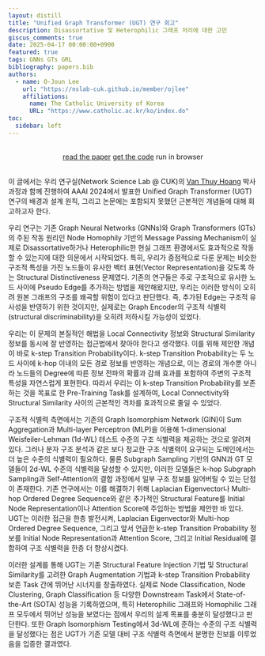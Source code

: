 ```yaml
---
layout: distill
title: "Unified Graph Transformer (UGT) 연구 회고"
description: Disassortative 및 Heterophilic 그래프 처리에 대한 고민
giscus_comments: true
date: 2025-04-17 00:00:00+0900
featured: true
tags: GNNs GTs GRL
bibliography: papers.bib
authors:
  - name: O-Joun Lee
    url: "https://nslab-cuk.github.io/member/ojlee"
    affiliations:
      name: The Catholic University of Korea
      URL: "https://www.catholic.ac.kr/ko/index.do"
toc:
  sidebar: left
---
```


<br/>
<div style="display: block; margin-left: auto; margin-right: auto; width:100%; text-align:center;">
  <a href="https://doi.org/10.1609/aaai.v38i11.29138" class="btn btn--primary">read the paper</a> 
  <a href="https://github.com/NSLab-CUK/Unified-Graph-Transformer" class="btn btn--primary">get the code</a> 
  <i class="fab fa-google fa-inverse"></i> run in browser  </a> 
</div> <br/>

이 글에서는 우리 연구실(Network Science Lab @ CUK)의 [Van Thuy Hoang](https://nslab-cuk.github.io/member/hoangvanthuy90) 박사과정과 함께 진행하여 AAAI 2024에서 발표한 Unified Graph Transformer (UGT) <d-cite key="Hoang202412456"></d-cite> 연구의 배경과 설계 원칙, 그리고 논문에는 포함되지 못했던 근본적인 개념들에 대해 회고하고자 한다.

우리 연구는 기존 Graph Neural Networks (GNNs)와 Graph Transformers (GTs)의 주된 작동 원리인 Node Homophily 기반의 Message Passing Mechanism이 실제로 Disassortative하거나 Heterophilic한 현실 그래프 환경에서도 효과적으로 작동할 수 있는지에 대한 의문에서 시작되었다. 특히, 우리가 중점적으로 다룬 문제는 비슷한 구조적 특성을 가진 노드들이 유사한 벡터 표현(Vector Representation)을 갖도록 하는 Structural Distinctiveness 문제였다. 기존의 연구들은 주로 구조적으로 유사한 노드 사이에 Pseudo Edge를 추가하는 방법을 제안해왔지만, 우리는 이러한 방식이 오히려 원본 그래프의 구조를 왜곡할 위험이 있다고 판단했다. 즉, 추가된 Edge는 구조적 유사성을 반영하기 위한 것이지만, 실제로는 Graph Encoder의 구조적 식별력(structural discriminability)을 오히려 저하시킬 가능성이 있었다.

우리는 이 문제의 본질적인 해법을 Local Connectivity 정보와 Structural Similarity 정보를 동시에 잘 반영하는 접근법에서 찾아야 한다고 생각했다. 이를 위해 제안한 개념이 바로 k-step Transition Probability이다. k-step Transition Probability는 두 노드 사이에 k-hop 이내의 모든 경로 정보를 반영하는 개념으로, 이는 경로의 개수뿐 아니라 노드들의 Degree에 따른 정보 전파의 확률과 감쇄 효과를 포함하여 주변의 구조적 특성을 자연스럽게 표현한다. 따라서 우리는 이 k-step Transition Probability를 보존하는 것을 목표로 한 Pre-Training Task를 설계하여, Local Connectivity와 Structural Similarity 사이의 근본적인 격차를 효과적으로 줄일 수 있었다.

구조적 식별력 측면에서는 기존의 Graph Isomorphism Network (GIN)이 Sum Aggregation과 Multi-layer Perceptron (MLP)을 이용해 1-dimensional Weisfeiler-Lehman (1d-WL) 테스트 수준의 구조 식별력을 제공하는 것으로 알려져 있다. 그러나 분자 구조 분석과 같은 보다 정교한 구조 식별력이 요구되는 도메인에서는 더 높은 수준의 식별력이 필요하다. 물론 Subgraph Sampling 기반의 GNN과 GT 모델들이 2d-WL 수준의 식별력을 달성할 수 있지만, 이러한 모델들은 k-hop Subgraph Sampling과 Self-Attention의 결합 과정에서 일부 구조 정보를 잃어버릴 수 있는 단점이 존재한다. 기존 연구에서는 이를 해결하기 위해 Laplacian Eigenvector나 Multi-hop Ordered Degree Sequence와 같은 추가적인 Structural Feature를 Initial Node Representation이나 Attention Score에 주입하는 방법을 제안한 바 있다. UGT는 이러한 접근을 한층 발전시켜, Laplacian Eigenvector와 Multi-hop Ordered Degree Sequence, 그리고 앞서 언급한 k-step Transition Probability 정보를 Initial Node Representation과 Attention Score, 그리고 Initial Residual에 결합하여 구조 식별력을 한층 더 향상시켰다.

이러한 설계를 통해 UGT는 기존 Structural Feature Injection 기법 및 Structural Similarity를 고려한 Graph Augmentation 기법과 k-step Transition Probability 보존 Task 간에 뛰어난 시너지를 창출하였다. 실제로 Node Classification, Node Clustering, Graph Classification 등 다양한 Downstream Task에서 State-of-the-Art (SOTA) 성능을 기록하였으며, 특히 Heterophilic 그래프와 Homophilic 그래프 모두에서 뛰어난 성능을 보였다는 점에서 우리의 설계 목표를 충분히 달성했다고 판단한다. 또한 Graph Isomorphism Testing에서 3d-WL에 준하는 수준의 구조 식별력을 달성했다는 점은 UGT가 기존 모델 대비 구조 식별력 측면에서 분명한 진보를 이루었음을 입증한 결과였다.
